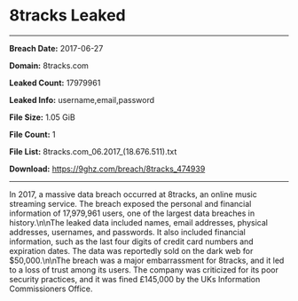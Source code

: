 # 8tracks Leaked

------------
**Breach Date:** 2017-06-27

**Domain:** 8tracks.com

**Leaked Count:** 17979961

**Leaked Info:** username,email,password

**File Size:** 1.05 GiB

**File Count:** 1

**File List:** 8tracks.com_06.2017_(18.676.511).txt

**Download:** https://9ghz.com/breach/8tracks_474939

------------
In 2017, a massive data breach occurred at 8tracks, an online music streaming service. The breach exposed the personal and financial information of 17,979,961 users, one of the largest data breaches in history.\n\nThe leaked data included names, email addresses, physical addresses, usernames, and passwords. It also included financial information, such as the last four digits of credit card numbers and expiration dates. The data was reportedly sold on the dark web for $50,000.\n\nThe breach was a major embarrassment for 8tracks, and it led to a loss of trust among its users. The company was criticized for its poor security practices, and it was fined £145,000 by the UKs Information Commissioners Office.
